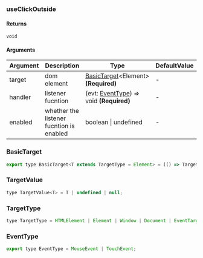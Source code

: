 ### useClickOutside

#### Returns
`void`

#### Arguments
|Argument|Description|Type|DefaultValue|
|---|---|---|---|
|target|dom element|[BasicTarget](#basictarget)&lt;Element&gt;  **(Required)**|-|
|handler|listener fucntion|(evt: [EventType](#eventtype)) => void  **(Required)**|-|
|enabled|whether the listener fucntion is enabled|boolean \| undefined |-|

### BasicTarget

```js
export type BasicTarget<T extends TargetType = Element> = (() => TargetValue<T>) | TargetValue<T> | MutableRefObject<TargetValue<T>>;
```

### TargetValue

```js
type TargetValue<T> = T | undefined | null;
```

### TargetType

```js
type TargetType = HTMLElement | Element | Window | Document | EventTarget;
```

### EventType

```js
export type EventType = MouseEvent | TouchEvent;
```